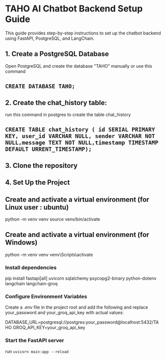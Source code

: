 # TAHO AI Chatbot Backend Setup Guide


This guide provides step-by-step instructions to set up the chatbot backend using FastAPI, PostgreSQL, and LangChain.

## 1. Create a PostgreSQL Database

Open PostgreSQL and create the database "TAHO" manually or use this command 

## `CREATE DATABASE TAHO;`

## 2. Create the chat_history table:

run this command in postgres to create the table chat_history

##  `CREATE TABLE chat_history ( id SERIAL PRIMARY KEY, user_id VARCHAR NULL, sender VARCHAR NOT NULL,message TEXT NOT NULL,timestamp TIMESTAMP DEFAULT URRENT_TIMESTAMP);`

## 3. Clone the repository 

## 4. Set Up the Project 

## Create and activate a virtual environment (for Linux user : ubuntu)

python -m venv venv
source venv/bin/activate  

## Create and activate a virtual environment (for Windows)

python -m venv venv
venv\Scripts\activate 

###  Install dependencies

pip install fastapi[all] uvicorn sqlalchemy psycopg2-binary python-dotenv langchain langchain-groq

###  Configure Environment Variables

Create a .env file in the project root and add the following and replace your_password and your_groq_api_key with actual values:

DATABASE_URL=postgresql://postgres:your_password@localhost:5432/TAHO
GROQ_API_KEY=your_groq_api_key

### Start the FastAPI server 

run  `uvicorn main:app --reload`

